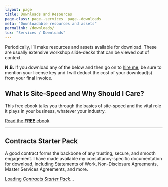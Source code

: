 ```yaml
---
layout: page
title: Downloads and Resources
page-class: page--services  page--downloads
meta: "Downloadable resources and assets"
permalink: /downloads/
lux: "Services / Downloads"
---
```


<style>
  .gumroad-product-embed, iframe[src^="https://app.gumroad.com"] {
    min-height: 100vh;
  }
</style>

Periodically, I’ll make resources and assets available for download. These are
usually extensive workshop slide-decks that can be viewed out of context.

<p class="c-highlight"><strong>N.B.</strong> If you download any of the below
and then go on to <a href="/services/">hire me</a>, be sure to mention your
license key and I will deduct the cost of your download(s) from your final
invoice.</p>

## What Is Site-Speed and Why Should I Care?

This free ebook talks you through the basics of site-speed and the vital role it
plays in your business, whatever your industry.

<a href="./site-speed/" class="btn  btn--positive">Read the <b>FREE</b> ebook</a>

---

## Contracts Starter Pack

A good contract forms the backbone of any trusting, secure, and smooth
engagement. I have made available my consultancy-specific documentation for
download, including Statements of Work, Non-Disclosure Agreements, Master
Services Agreements, and more.

<div class="gumroad-product-embed" data-gumroad-product-id="contracts-starter-pack"><a href="https://csswizardry.gumroad.com/l/contracts-starter-pack">Loading <cite>Contracts Starter Pack</cite></a>…</div>

---

## Questions for Consultants: Useful Questions to Ask Your Clients

My first ebook comes in at just over 35,000 words. It’s a consultants guide to
asking the very best questions to help your clients be more successful. I think
you’ll like it.

<div class="gumroad-product-embed" data-gumroad-product-id="questions-for-consultants"><a href="https://gumroad.com/l/questions-for-consultants">Loading <cite>Questions for Consultants</cite></a>…</div>

- - -

## Trade Secrets: Secret Performance Tools (and How to Use ’Em)

A half-day workshop all about secret and well-hidden performance tools.

<div class="gumroad-product-embed" data-gumroad-product-id="trade-secrets"><a href="https://gumroad.com/l/trade-secrets">Loading <cite>Trade Secrets</cite></a>…</div>

- - -

## Front-End Performance: Building Faster Websites

A mega-deck that goes with my full-day front-end performance workshop.

<div class="gumroad-product-embed" data-gumroad-product-id="perfmatters"><a href="https://gumroad.com/l/perfmatters">Loading <cite>Front-End Performance</cite></a>…</div>
